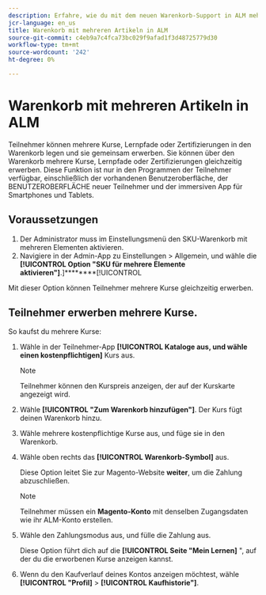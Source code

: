 ```yaml
---
description: Erfahre, wie du mit dem neuen Warenkorb-Support in ALM mehrere SKUs kaufst.
jcr-language: en_us
title: Warenkorb mit mehreren Artikeln in ALM
source-git-commit: c4eb9a7c4fca73bc029f9afad1f3d48725779d30
workflow-type: tm+mt
source-wordcount: '242'
ht-degree: 0%

---
```



# Warenkorb mit mehreren Artikeln in ALM

Teilnehmer können mehrere Kurse, Lernpfade oder Zertifizierungen in den Warenkorb legen und sie gemeinsam erwerben. Sie können über den Warenkorb mehrere Kurse, Lernpfade oder Zertifizierungen gleichzeitig erwerben. Diese Funktion ist nur in den Programmen der Teilnehmer verfügbar, einschließlich der vorhandenen Benutzeroberfläche, der BENUTZEROBERFLÄCHE neuer Teilnehmer und der immersiven App für Smartphones und Tablets.

## Voraussetzungen

1. Der Administrator muss im Einstellungsmenü den SKU-Warenkorb mit mehreren Elementen aktivieren.
1. Navigiere in der Admin-App zu Einstellungen > Allgemein, und wähle die **[!UICONTROL Option &quot;SKU für mehrere Elemente aktivieren&quot;]**.]********[!UICONTROL 

Mit dieser Option können Teilnehmer mehrere Kurse gleichzeitig erwerben.

## Teilnehmer erwerben mehrere Kurse.

So kaufst du mehrere Kurse:

1. Wähle in der Teilnehmer-App **[!UICONTROL Kataloge aus, und wähle einen kostenpflichtigen]** Kurs aus.

   >[!NOTE]
   >
   >Teilnehmer können den Kurspreis anzeigen, der auf der Kurskarte angezeigt wird.

1. Wähle **[!UICONTROL &quot;Zum Warenkorb hinzufügen&quot;]**. Der Kurs fügt deinen Warenkorb hinzu.
1. Wähle mehrere kostenpflichtige Kurse aus, und füge sie in den Warenkorb.
1. Wähle oben rechts das **[!UICONTROL Warenkorb-Symbol]** aus.

   Diese Option leitet Sie zur Magento-Website **weiter**, um die Zahlung abzuschließen.

   >[!NOTE]
   >
   >Teilnehmer müssen ein **Magento-Konto** mit denselben Zugangsdaten wie ihr ALM-Konto erstellen.

1. Wähle den Zahlungsmodus aus, und fülle die Zahlung aus.

   Diese Option führt dich auf die **[!UICONTROL Seite &quot;Mein Lernen]** &quot;, auf der du die erworbenen Kurse anzeigen kannst.

1. Wenn du den Kaufverlauf deines Kontos anzeigen möchtest, wähle **[!UICONTROL &quot;Profil]** > **[!UICONTROL Kaufhistorie&quot;]**.
